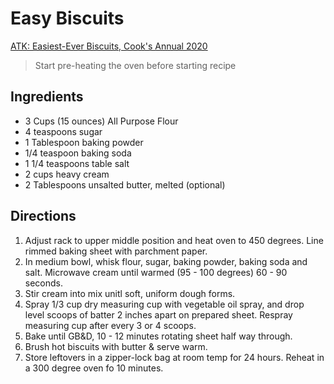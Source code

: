 # Easy Biscuits
[ATK: Easiest-Ever Biscuits, Cook's Annual 2020]()

> Start pre-heating the oven before starting recipe

## Ingredients
* 3 Cups (15 ounces) All Purpose Flour
* 4 teaspoons sugar
* 1 Tablespoon baking powder
* 1/4 teaspoon baking soda
* 1 1/4 teaspoons table salt
* 2 cups heavy cream
* 2 Tablespoons unsalted butter, melted (optional)

## Directions
1. Adjust rack to upper middle position and heat oven to 450 degrees. Line rimmed baking sheet with parchment paper.
2. In medium bowl, whisk flour, sugar, baking powder, baking soda and salt.  Microwave cream until warmed (95 - 100 degrees) 60 - 90 seconds.
3. Stir cream into mix unitl soft, uniform dough forms.
4. Spray 1/3 cup dry measuring cup with vegetable oil spray, and drop level scoops of batter 2 inches apart on prepared sheet. Respray measuring cup after every 3 or 4 scoops.
5. Bake until GB&D, 10 - 12 minutes rotating sheet half way through.
6. Brush hot biscuits with butter & serve warm.
7. Store leftovers in a zipper-lock bag at room temp for 24 hours.  Reheat in a 300 degree oven fo 10 minutes.
